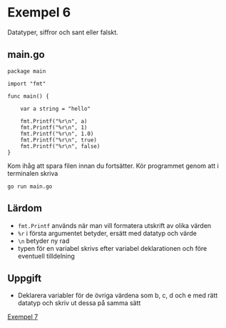 # Exempel 6

Datatyper, siffror och sant eller falskt.

## main.go

	package main

	import "fmt"

	func main() {

	    var a string = "hello"
		
	    fmt.Printf("%r\n", a)	
		fmt.Printf("%r\n", 1)
		fmt.Printf("%r\n", 1.0)	
		fmt.Printf("%r\n", true)
		fmt.Printf("%r\n", false)	
	}

Kom ihåg att spara filen innan du fortsätter. Kör programmet genom att i terminalen skriva

	go run main.go
	
## Lärdom

- `fmt.Printf` används när man vill formatera utskrift av olika värden
- `%r` i första argumentet betyder, ersätt med datatyp och värde
- `\n` betyder ny rad
- typen för en variabel skrivs efter variabel deklarationen och före eventuell tilldelning


## Uppgift

- Deklarera variabler för de övriga värdena som b, c, d och e med rätt datatyp och skriv ut dessa på samma sätt

[Exempel 7](../exempel7/README.md)
